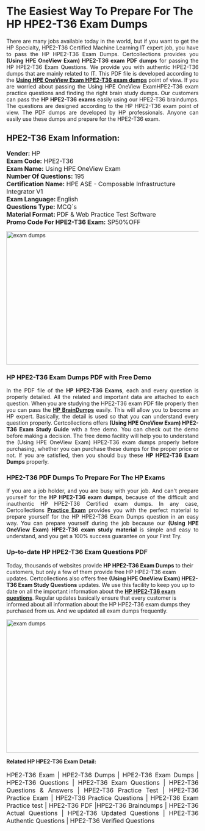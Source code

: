 <h1>The Easiest Way To Prepare For The HP HPE2-T36 Exam Dumps</h1> <p style="text-align:justify">There are many jobs available today in the world, but if you want to get the HP Specialty, HPE2-T36 Certified Machine Learning IT expert job, you have to pass the HP HPE2-T36 Exam Dumps. Certcollections provides you <strong>(Using HPE OneView Exam) HPE2-T36 exam PDF dumps</strong> for passing the HP HPE2-T36 Exam Questions. We provide you with authentic HPE2-T36 dumps that are mainly related to IT. This PDF file is developed according to the <a href="https://www.certsofficial.com/hp/hpe2-t36-questions"><strong>Using HPE OneView Exam HPE2-T36 exam dumps</strong></a> point of view. If you are worried about passing the Using HPE OneView ExamHPE2-T36 exam practice questions and finding the right brain study dumps. Our customers can pass the <strong>HP HPE2-T36 exams </strong>easily using our HPE2-T36 braindumps. The questions are designed according to the HP HPE2-T36 exam point of view. The PDF dumps are developed by HP professionals. Anyone can easily use these dumps and prepare for the HPE2-T36 exam.</p> <h2><strong>HPE2-T36 Exam Information:</strong></h2> <p><span style="font-size:16px"><strong>Vender:</strong> HP<br /> <strong>Exam Code:</strong> HPE2-T36<br /> <strong>Exam Name:</strong> Using HPE OneView Exam<br /> <strong>Number Of Questions:</strong> 195<br /> <strong>Certification Name:</strong> HPE ASE - Composable Infrastructure Integrator V1<br /> <strong>Exam Language: </strong>English<br /> <strong>Questions Type:</strong> MCQ`s<br /> <strong>Material Format: </strong>PDF & Web Practice Test Software<br /> <strong>Promo Code For HPE2-T36 Exam:</strong> SP50%OFF</span></p> <p><a href="https://www.certsofficial.com/hp/hpe2-t36-questions" rel="no-follow"><img alt="exam dumps" src="https://www.certcollections.com/uploads/content/certsofficial.jpg" style="height:350px; width:750px" /></a></p> <h3><strong>HP HPE2-T36 Exam Dumps PDF with Free Demo</strong></h3> <p style="text-align:justify">In the PDF file of the <strong>HP HPE2-T36 Exams</strong>, each and every question is properly detailed. All the related and important data are attached to each question. When you are studying the HPE2-T36 exam PDF file properly then you can pass the <a href="https://www.certsofficial.com/hp-dumps"><strong>HP BrainDumps</strong></a> easily. This will allow you to become an HP expert. Basically, the detail is used so that you can understand every question properly. Certcollections offers <strong>(Using HPE OneView Exam) HPE2-T36 Exam Study Guide</strong> with a free demo. You can check out the demo before making a decision. The free demo facility will help you to understand the (Using HPE OneView Exam) HPE2-T36 exam dumps properly before purchasing, whether you can purchase these dumps for the proper price or not. If you are satisfied, then you should buy these <strong>HP HPE2-T36 Exam Dumps</strong> properly.</p> <h3><strong>HPE2-T36 PDF Dumps To Prepare For The HP Exams</strong></h3> <p style="text-align:justify">If you are a job holder, and you are busy with your job. And can't prepare yourself for the <strong>HP HPE2-T36 exam dumps</strong>, because of the difficult and inauthentic HP HPE2-T36 Certified exam dumps. In any case, Certcollections <strong><a href="https://www.certsofficial.com/">Practice Exam</a></strong> provides you with the perfect material to prepare yourself for the HP HPE2-T36 Exam Dumps question in an easy way. You can prepare yourself during the job because our <strong>(Using HPE OneView Exam) HPE2-T36 exam study material</strong> is simple and easy to understand, and you get a 100% success guarantee on your First Try.</p> <h3><strong>Up-to-date HP HPE2-T36 Exam Questions PDF</strong></h3> <p>Today, thousands of websites provide <strong>HP HPE2-T36 Exam Dumps</strong> to their customers, but only a few of them provide free HP HPE2-T36 exam updates. Certcollections also offers free <strong>(Using HPE OneView Exam) HPE2-T36 Exam Study Questions</strong> updates. We use this facility to keep you up to date on all the important information about the <a href="https://www.certsofficial.com/hp/hpe2-t36-questions"><strong>HP HPE2-T36 exam questions</strong></a>. Regular updates basically ensure that every customer is informed about all information about the HP HPE2-T36 exam dumps they purchased from us. And we updated all exam dumps frequently.</p> <p><a href="https://www.certsofficial.com/hp/hpe2-t36-questions"><img alt="exam dumps " src="https://www.certcollections.com/uploads/content/certsofficial2.jpg" style="height:350px; width:750px" /></a></p> <p style="text-align:justify"><span style="font-size:14px"><strong>Related HP HPE2-T36 Exam Detail:</strong></span><br /> <br /> <span style="font-size:16px">HPE2-T36 Exam | HPE2-T36 Dumps | HPE2-T36 Exam Dumps | HPE2-T36 Questions | HPE2-T36 Exam Questions | HPE2-T36 Questions & Answers | HPE2-T36 Practice Test | HPE2-T36 Practice Exam | HPE2-T36 Practice Questions | HPE2-T36 Exam Practice test | HPE2-T36 PDF |HPE2-T36 Braindumps | HPE2-T36 Actual Questions | HPE2-T36 Updated Questions | HPE2-T36 Authentic Questions | HPE2-T36 Verified Questions</span></p>
